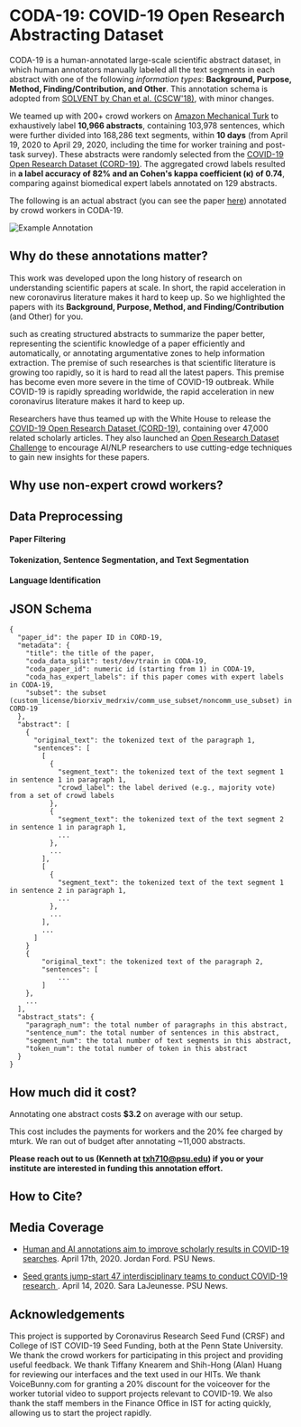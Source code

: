 # CODA-19: COVID-19 Open Research Abstracting Dataset
CODA-19 is a human-annotated large-scale scientific abstract dataset, in which human annotators manually labeled all the text segments in each abstract with one of the following *information types*: **Background, Purpose, Method, Finding/Contribution, and Other**. This annotation schema is adopted from [SOLVENT by Chan et al. (CSCW'18)](https://dl.acm.org/doi/10.1145/3274300), with minor changes.

We teamed up with 200+ crowd workers on [Amazon Mechanical Turk](https://www.mturk.com/) to exhaustively label **10,966 abstracts**, containing 103,978 sentences, which were further divided into 168,286 text segments, within **10 days** (from April 19, 2020 to April 29, 2020, including the time for worker training and post-task survey).
These abstracts were randomly selected from the [COVID-19 Open Research Dataset (CORD-19)](https://www.semanticscholar.org/cord19).
The aggregated crowd labels resulted in **a label accuracy of 82% and an Cohen's kappa coefficient (κ) of 0.74**, comparing against biomedical expert labels annotated on 129 abstracts.

The following is an actual abstract (you can see the paper [here](https://www.nature.com/articles/s41422-020-0305-x)) annotated by crowd workers in CODA-19. 

![Example Annotation](https://crowd.ist.psu.edu/CODA19/img/example.JPG)

## Why do these annotations matter?

This work was developed upon the long history of research on understanding scientific papers at scale. 
In short, the rapid acceleration in new coronavirus literature makes it hard to keep up.
So we highlighted the papers with its **Background, Purpose, Method, and Finding/Contribution** (and Other) for you.


such as 
creating structured abstracts to summarize the paper better, 
representing the scientific knowledge of a paper efficiently and automatically, or 
annotating argumentative zones to help information extraction.
The premise of such researches is that scientific literature is growing too rapidly, so it is hard to read all the latest papers.
This premise has become even more severe in the time of COVID-19 outbreak. 
While COVID-19 is rapidly spreading worldwide, the rapid acceleration in new coronavirus literature makes it hard to keep up.

Researchers have thus teamed up with the White House to release the [COVID-19 Open Research Dataset (CORD-19)](https://pages.semanticscholar.org/coronavirus-research), containing over 47,000 related scholarly articles.
They also launched an [Open Research Dataset Challenge](https://www.kaggle.com/allen-institute-for-ai/CORD-19-research-challenge) to encourage AI/NLP researchers to use cutting-edge techniques to gain new insights for these papers.









## Why use non-expert crowd workers?

## Data Preprocessing

#### Paper Filtering

#### Tokenization, Sentence Segmentation, and Text Segmentation

#### Language Identification

## JSON Schema

```
{
  "paper_id": the paper ID in CORD-19,
  "metadata": {
    "title": the title of the paper,
    "coda_data_split": test/dev/train in CODA-19,
    "coda_paper_id": numeric id (starting from 1) in CODA-19,
    "coda_has_expert_labels": if this paper comes with expert labels in CODA-19,
    "subset": the subset (custom_license/biorxiv_medrxiv/comm_use_subset/noncomm_use_subset) in CORD-19
  },
  "abstract": [
    { 
      "original_text": the tokenized text of the paragraph 1,
      "sentences": [
        [ 
          {
            "segment_text": the tokenized text of the text segment 1 in sentence 1 in paragraph 1, 
            "crowd_label": the label derived (e.g., majority vote) from a set of crowd labels
          },
          {
            "segment_text": the tokenized text of the text segment 2 in sentence 1 in paragraph 1, 
            ...
          },
          ...
        ],
        [ 
          {
            "segment_text": the tokenized text of the text segment 1 in sentence 2 in paragraph 1, 
            ...
          },
          ...
        ],
        ...
      ]
    }
    { 
        "original_text": the tokenized text of the paragraph 2,
        "sentences": [
            ...
        ]
    },
    ...
  ],
  "abstract_stats": {
    "paragraph_num": the total number of paragraphs in this abstract,
    "sentence_num": the total number of sentences in this abstract,
    "segment_num": the total number of text segments in this abstract,
    "token_num": the total number of token in this abstract
  }
}
```

## How much did it cost?
Annotating one abstract costs **$3.2** on average with our setup.

This cost includes the payments for workers and the 20% fee charged by mturk.
We ran out of budget after annotating ~11,000 abstracts.

**Please reach out to us (Kenneth at txh710@psu.edu) if you or your institute are interested in funding this annotation effort.**

## How to Cite?

## Media Coverage

- [Human and AI annotations aim to improve scholarly results in COVID-19 searches](https://news.psu.edu/story/616031/2020/04/17/research/human-and-ai-annotations-aim-improve-scholarly-results-covid-19). April 17th, 2020. Jordan Ford. PSU News.

- [Seed grants jump-start 47 interdisciplinary teams to conduct COVID-19 research
](https://news.psu.edu/story/615456/2020/04/14/research/seed-grants-jump-start-47-interdisciplinary-teams-conduct-covid-19). April 14, 2020. Sara LaJeunesse. PSU News.


## Acknowledgements
This project is supported by Coronavirus Research Seed Fund (CRSF) and College of IST COVID-19 Seed Funding, both at the Penn State University.
We thank the crowd workers for participating in this project and providing useful feedback.
We thank Tiffany Knearem and Shih-Hong (Alan) Huang for reviewing our interfaces and the text used in our HITs.
We thank VoiceBunny.com for granting a 20% discount for the voiceover for the worker tutorial video to support projects relevant to COVID-19.
We also thank the staff members in the Finance Office in IST for acting quickly, allowing us to start the project rapidly.





